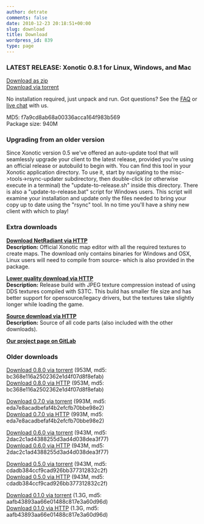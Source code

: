 ```yaml
---
author: detrate
comments: false
date: 2010-12-23 20:18:51+00:00
slug: download
title: Download
wordpress_id: 839
type: page
---
```


### LATEST RELEASE: Xonotic 0.8.1 for Linux, Windows, and Mac

[Download as zip](http://dl.xonotic.org/xonotic-0.8.1.zip)  
[Download via torrent](http://dl.xonotic.org/xonotic-0.8.1.zip.torrent)  

No installation required, just unpack and run. Got questions? See the [FAQ](/faq) or [live chat](/chat) with us.

MD5: f7a9cd8ab68a00336acca164f983b569  
Package size: 940M  

### Upgrading from an older version

Since Xonotic version 0.5 we've offered an auto-update tool that will seamlessly upgrade your client to the latest release, provided you're using an official release or autobuild to begin with. You can find this tool in your Xonotic application directory. To use it, start by navigating to the misc->tools->rsync-updater subdirectory, then double-click (or otherwise execute in a terminal) the "update-to-release.sh" inside this directory. There is also a "update-to-release.bat" script for Windows users. This script will examine your installation and update only the files needed to bring your copy up to date using the "rsync" tool. In no time you'll have a shiny new client with which to play!

### Extra downloads

**[Download NetRadiant via HTTP](http://dl.xonotic.org/xonotic-0.8.1-mappingsupport.zip)**  
**Description:** Official Xonotic map editor with all the required textures to create maps. The download only contains binaries for Windows and OSX, Linux users will need to compile from source- which is also provided in the package.  

**[Lower quality download via HTTP](http://dl.xonotic.org/xonotic-0.8.1-low.zip)**  
**Description:** Release build with JPEG texture compression instead of using DDS textures compiled with S3TC. This build has smaller file size and has better support for opensource/legacy drivers, but the textures take slightly longer while loading the game.  

**[Source download via HTTP](http://dl.xonotic.org/xonotic-0.8.1-source.zip)**  
**Description:** Source of all code parts (also included with the other downloads).  

**[Our project page on GitLab](https://gitlab.com/groups/xonotic)**

### Older downloads  
[Download 0.8.0 via torrent](http://dl.xonotic.org/xonotic-0.8.0.zip.torrent) (953M, md5: bc368e116a2502362e1d4f07d8f8efab)  
[Download 0.8.0 via HTTP](http://dl.xonotic.org/xonotic-0.8.0.zip) (953M, md5: bc368e116a2502362e1d4f07d8f8efab)

[Download 0.7.0 via torrent](http://dl.xonotic.org/xonotic-0.7.0.zip.torrent) (993M, md5: eda7e8acadbefaf4b2efcfb70bbe98e2)  
[Download 0.7.0 via HTTP](http://dl.xonotic.org/xonotic-0.7.0.zip) (993M, md5: eda7e8acadbefaf4b2efcfb70bbe98e2)  

[Download 0.6.0 via torrent](http://dl.xonotic.org/xonotic-0.6.0.zip.torrent) (943M, md5: 2dac2c1ad4388255d3ad4d038dea3f77)  
[Download 0.6.0 via HTTP](http://dl.xonotic.org/xonotic-0.6.0.zip) (943M, md5: 2dac2c1ad4388255d3ad4d038dea3f77)  

[Download 0.5.0 via torrent](http://dl.xonotic.org/xonotic-0.5.0.zip.torrent) (943M, md5: cdadb384ccf9cad926bb377312832c2f)  
[Download 0.5.0 via HTTP](http://dl.xonotic.org/xonotic-0.5.0.zip) (943M, md5: cdadb384ccf9cad926bb377312832c2f)  

[Download 0.1.0 via torrent](http://dl.xonotic.org/xonotic-0.1.0preview.zip.torrent) (1.3G, md5: aafb43893aa66e01488c817e3a60d96d)  
[Download 0.1.0 via HTTP](http://dl.xonotic.org/xonotic-0.1.0preview.zip) (1.3G, md5: aafb43893aa66e01488c817e3a60d96d)  
